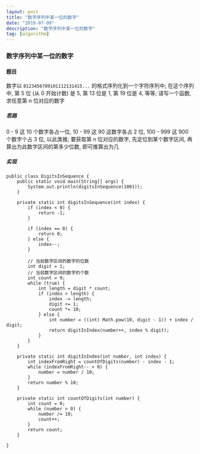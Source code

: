 ```yaml
---
layout: post
title: "数字序列中某一位的数字"
date: "2019-07-09"
description: "数字序列中某一位的数字"
tag: [algorithm]
---
```


### 数字序列中某一位的数字

#### 题目
数字以 `0123456789101112131415...` 的格式序列化到一个字符序列中; 在这个序列中, 第 5 位 (从 0 开始计数) 是 5, 第 13 位是 1, 第 19 位是 4, 等等; 请写一个函数, 求任意第 n 位对应的数字

##### 思路
0 - 9 这 10 个数字各占一位, 10 - 99 这 90 这数字各占 2 位, 100 - 999 这 900 个数字个占 3 位, 以此类推; 要获取第 n 位对应的数字, 先定位到某个数字区间, 再算出为此数字区间的第多少位数, 即可推算出为几

##### 实现
```
public class DigitsInSequence {
    public static void main(String[] args) {
        System.out.println(digitsInSequence(1001));
    }

    private static int digitsInSequence(int index) {
        if (index < 0) {
            return -1;
        }

        if (index == 0) {
            return 0;
        } else {
            index--;
        }

        // 当前数字区间的数字的位数
        int digit = 1;
        // 当前数字区间的数字的个数
        int count = 9;
        while (true) {
            int length = digit * count;
            if (index > length) {
                index -= length;
                digit += 1;
                count *= 10;
            } else {
                int number = ((int) Math.pow(10, digit - 1)) + index / digit;
                return digitInIndex(number++, index % digit);
            }
        }
    }

    private static int digitInIndex(int number, int index) {
        int indexFromRight = countOfDigits(number) - index - 1;
        while (indexFromRight-- > 0) {
            number = number / 10;
        }
        return number % 10;
    }

    private static int countOfDigits(int number) {
        int count = 0;
        while (number > 0) {
            number /= 10;
            count++;
        }
        return count;
    }

}
```
